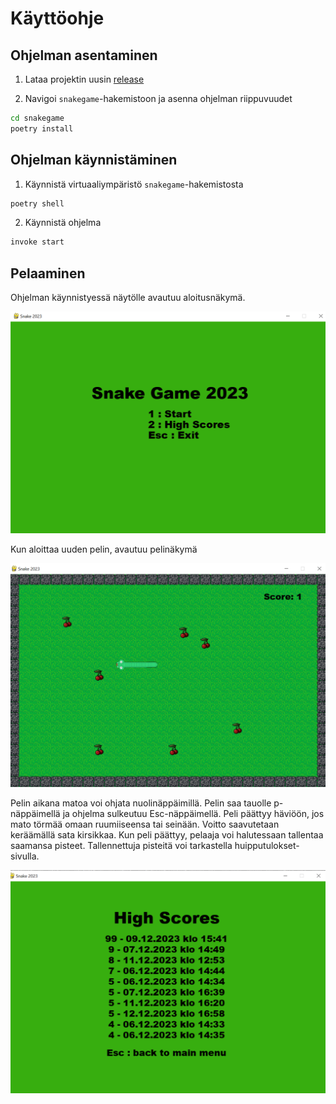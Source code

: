 # Käyttöohje

## Ohjelman asentaminen

1. Lataa projektin uusin [release](https://github.com/valttteri/ot-harjoitustyo/releases)

2. Navigoi `snakegame`-hakemistoon ja asenna ohjelman riippuvuudet
```bash
cd snakegame
poetry install
```

## Ohjelman käynnistäminen

1. Käynnistä virtuaaliympäristö `snakegame`-hakemistosta
```bash
poetry shell
```

2. Käynnistä ohjelma
```bash
invoke start
```

## Pelaaminen

Ohjelman käynnistyessä näytölle avautuu aloitusnäkymä.

<img src="../snakegame/src/images/start_screen.png" width="600"/>

Kun aloittaa uuden pelin, avautuu pelinäkymä

<img src="../snakegame/src/images/game_screen.png" width="600"/>

Pelin aikana matoa voi ohjata nuolinäppäimillä. Pelin saa tauolle p-näppäimellä ja ohjelma sulkeutuu Esc-näppäimellä.
Peli päättyy häviöön, jos mato törmää omaan ruumiiseensa tai seinään. Voitto saavutetaan keräämällä sata kirsikkaa.
Kun peli päättyy, pelaaja voi halutessaan tallentaa saamansa pisteet. Tallennettuja pisteitä voi tarkastella huipputulokset-sivulla.

<img src="../snakegame/src/images/hs_screen.png" width="600"/>
